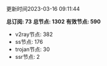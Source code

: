 更新时间2023-03-16 09:11:44

**总订阅: 73**
**总节点: 1302**
**有效节点: 590**
- v2ray节点: 382
- ss节点: 176
- trojan节点: 30
- ssr节点: 2
